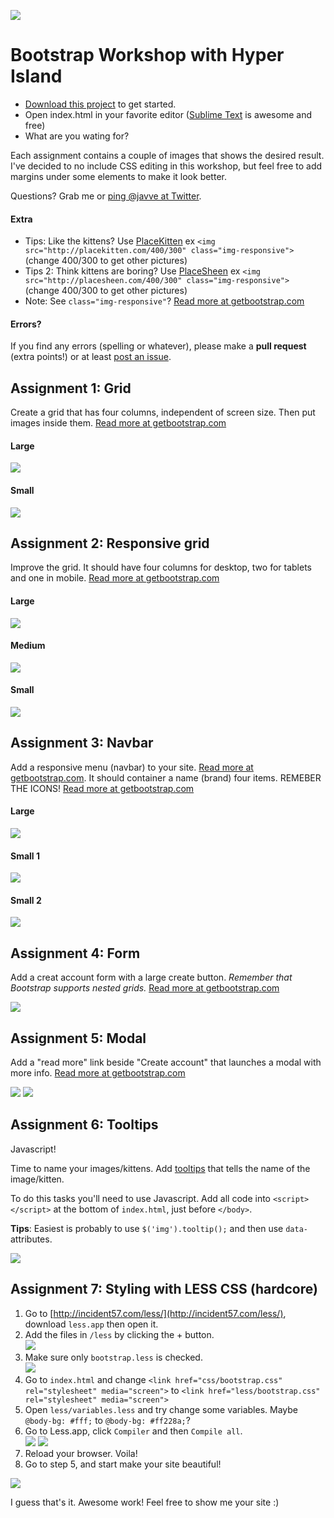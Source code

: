![](images/0.jpg?raw=true)

# Bootstrap Workshop with Hyper Island

- [Download this project](https://github.com/javve/bootstrap-workshop/archive/master.zip) to get started.
- Open index.html in your favorite editor ([Sublime Text](http://www.sublimetext.com/) is awesome and free)
- What are you wating for?

Each assignment contains a couple of images that shows the desired result. I've decided to no include CSS editing in this workshop, but feel free to add margins under some elements to make it look better.

Questions? Grab me or [ping @javve at Twitter](https://twitter.com/javve).

#### Extra

* Tips: Like the kittens? Use [PlaceKitten](http://placekitten.com/) ex  `<img src="http://placekitten.com/400/300" class="img-responsive">` (change 400/300 to get other pictures)
* Tips 2: Think kittens are boring? Use [PlaceSheen](http://placesheen.com/) ex  `<img src="http://placesheen.com/400/300" class="img-responsive">` (change 400/300 to get other pictures)
* Note: See `class="img-responsive"`? [Read more at getbootstrap.com](http://getbootstrap.com/css/#overview-responsive-images)

#### Errors?

If you find any errors (spelling or whatever), please make a __pull request__ (extra points!) or at least [post an issue](https://github.com/javve/bootstrap-workshop/issues/new).


## Assignment 1: Grid

Create a grid that has four columns, independent of screen size. Then put images inside them. [Read more at getbootstrap.com](http://getbootstrap.com/css/#grid)

#### Large
![](images/1-1.png?raw=true)

#### Small
![](images/1-2.png?raw=true)


## Assignment 2: Responsive grid

Improve the grid. It should have four columns for desktop, two for tablets and one in mobile. [Read more at getbootstrap.com](http://getbootstrap.com/css/#grid)

#### Large
![](images/2-1.png?raw=true)

#### Medium
![](images/2-2.png?raw=true)

#### Small
![](images/2-3.png?raw=true)



## Assignment 3: Navbar

Add a responsive menu (navbar) to your site. [Read more at getbootstrap.com](http://getbootstrap.com/components/#navbar). It should container a name (brand)
four items. REMEBER THE ICONS! [Read more at getbootstrap.com](http://getbootstrap.com/components/#glyphicons)

#### Large
![](images/3-1.png?raw=true)

#### Small 1
![](images/3-2.png?raw=true)

#### Small 2
![](images/3-3.png?raw=true)



## Assignment 4: Form

Add a creat account form with a large create button. _Remember that Bootstrap supports nested grids._ [Read more at getbootstrap.com](http://getbootstrap.com/css/#forms)

![](images/4-1.png?raw=true)


## Assignment 5: Modal

Add a "read more" link beside "Create account" that launches a modal with more info. [Read more at getbootstrap.com](http://getbootstrap.com/javascript/#modals)

![](images/5-1.png?raw=true)
![](images/5-2.png?raw=true)


## Assignment 6: Tooltips

Javascript!

Time to name your images/kittens. Add [tooltips](http://getbootstrap.com/javascript/#tooltips) that tells the name of the image/kitten.

To do this tasks you'll need to use Javascript. Add all code into `<script></script>` at the bottom of `index.html`, just before `</body>`.

__Tips__: Easiest is probably to use `$('img').tooltip();` and then use `data-` attributes.

![](images/6-1.png?raw=true)


## Assignment 7: Styling with LESS CSS (hardcore)

1. Go to [http://incident57.com/less/](http://incident57.com/less/), download `less.app` then open it.
2. Add the files in `/less` by clicking the + button.  
    ![](images/7-1.png?raw=true)
3. Make sure only `bootstrap.less` is checked.  
    ![](images/7-2.png?raw=true)
4. Go to `index.html` and change `<link href="css/bootstrap.css" rel="stylesheet" media="screen">` to `<link href="less/bootstrap.css" rel="stylesheet" media="screen">`
5. Open `less/variables.less` and try change some variables. Maybe `@body-bg: #fff;` to `@body-bg: #ff228a;`?
6. Go to Less.app, click `Compiler` and then `Compile all`.  
    ![](images/7-3.png?raw=true)
    ![](images/7-4.png?raw=true)
7. Reload your browser. Voila!
8. Go to step 5, and start make your site beautiful!

![](images/7-5.png?raw=true)

I guess that's it. Awesome work! Feel free to show me your site :)